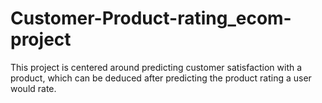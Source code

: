 # Customer-Product-rating_ecom-project
This project is centered around predicting customer satisfaction with a product, which can be deduced after predicting the product rating a user would rate.
